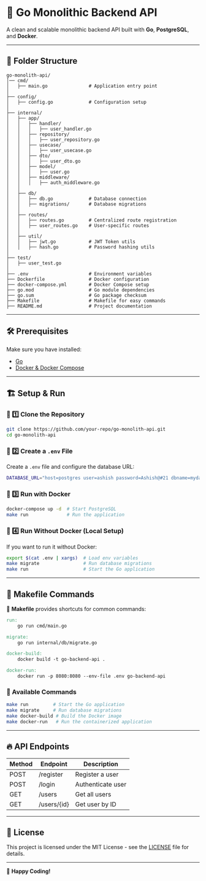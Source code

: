 # 🚀 Go Monolithic Backend API

A clean and scalable monolithic backend API built with **Go**, **PostgreSQL**, and **Docker**.

---

## 📂 Folder Structure

```plaintext
go-monolith-api/
│── cmd/
│   ├── main.go               # Application entry point
│
├── config/
│   ├── config.go             # Configuration setup
│
├── internal/
│   ├── app/
│   │   ├── handler/
│   │   │   ├── user_handler.go
│   │   ├── repository/
│   │   │   ├── user_repository.go
│   │   ├── usecase/
│   │   │   ├── user_usecase.go
│   │   ├── dto/
│   │   │   ├── user_dto.go
│   │   ├── model/
│   │   │   ├── user.go
│   │   ├── middleware/
│   │   │   ├── auth_middleware.go
│   │
│   ├── db/
│   │   ├── db.go             # Database connection
│   │   ├── migrations/       # Database migrations
│   │
│   ├── routes/
│   │   ├── routes.go         # Centralized route registration
│   │   ├── user_routes.go    # User-specific routes
│   │
│   ├── util/
│   │   ├── jwt.go            # JWT Token utils
│   │   ├── hash.go           # Password hashing utils
│
├── test/
│   ├── user_test.go
│
├── .env                      # Environment variables
├── Dockerfile                # Docker configuration
├── docker-compose.yml        # Docker Compose setup
├── go.mod                    # Go module dependencies
├── go.sum                    # Go package checksum
├── Makefile                  # Makefile for easy commands
├── README.md                 # Project documentation
```

---

## 🛠 Prerequisites

Make sure you have installed:
- [Go](https://go.dev/doc/install)
- [Docker & Docker Compose](https://docs.docker.com/get-docker/)

---

## 🏗 Setup & Run

### 🔹 1️⃣ Clone the Repository
```sh
git clone https://github.com/your-repo/go-monolith-api.git
cd go-monolith-api
```

### 🔹 2️⃣ Create a `.env` File
Create a `.env` file and configure the database URL:

```sh
DATABASE_URL="host=postgres user=ashish password=Ashish@#21 dbname=mydatabase port=5432 sslmode=disable"
```

### 🔹 3️⃣ Run with Docker
```sh
docker-compose up -d  # Start PostgreSQL
make run              # Run the application
```

### 🔹 4️⃣ Run Without Docker (Local Setup)
If you want to run it without Docker:

```sh
export $(cat .env | xargs)  # Load env variables
make migrate                # Run database migrations
make run                    # Start the Go application
```

---

## 🎯 Makefile Commands

📂 **Makefile** provides shortcuts for common commands:
```Makefile
run:
	go run cmd/main.go

migrate:
	go run internal/db/migrate.go

docker-build:
	docker build -t go-backend-api .

docker-run:
	docker run -p 8080:8080 --env-file .env go-backend-api
```

### 🔹 Available Commands
```sh
make run         # Start the Go application
make migrate     # Run database migrations
make docker-build # Build the Docker image
make docker-run   # Run the containerized application
```

---

## 🔥 API Endpoints

| Method | Endpoint         | Description         |
|--------|-----------------|---------------------|
| POST   | /register       | Register a user    |
| POST   | /login          | Authenticate user  |
| GET    | /users          | Get all users      |
| GET    | /users/{id}     | Get user by ID     |

---

## 📜 License

This project is licensed under the MIT License - see the [LICENSE](LICENSE) file for details.

---

🚀 **Happy Coding!**


